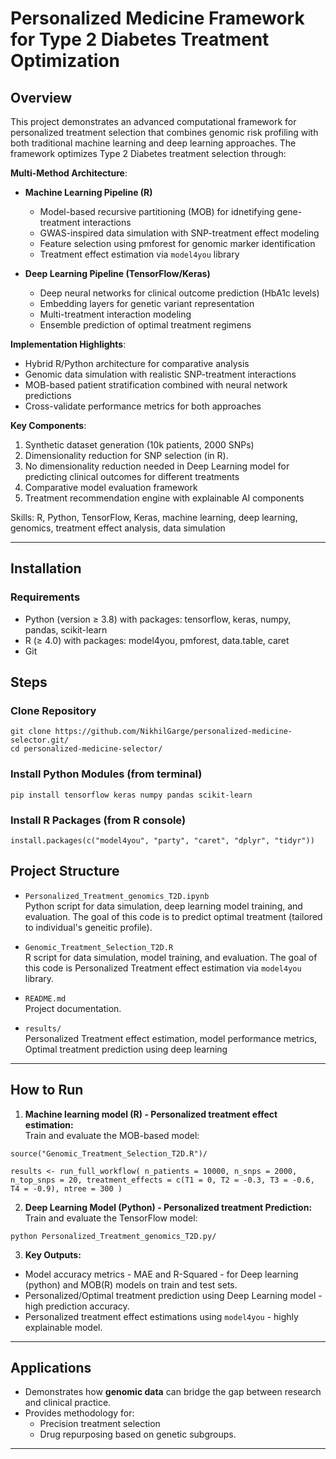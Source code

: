 # Personalized Medicine Framework for Type 2 Diabetes Treatment Optimization

## Overview

This project demonstrates an advanced computational framework for personalized treatment selection that combines genomic risk profiling with both traditional machine learning and deep learning approaches. The framework optimizes Type 2 Diabetes treatment selection through:

**Multi-Method Architecture**:
- **Machine Learning Pipeline (R)**
  - Model-based recursive partitioning (MOB) for idnetifying gene-treatment interactions
  - GWAS-inspired data simulation with SNP-treatment effect modeling
  - Feature selection using pmforest for genomic marker identification
  - Treatment effect estimation via `model4you` library

- **Deep Learning Pipeline (TensorFlow/Keras)**
  - Deep neural networks for clinical outcome prediction (HbA1c levels)
  - Embedding layers for genetic variant representation
  - Multi-treatment interaction modeling
  - Ensemble prediction of optimal treatment regimens

**Implementation Highlights**:
- Hybrid R/Python architecture for comparative analysis
- Genomic data simulation with realistic SNP-treatment interactions
- MOB-based patient stratification combined with neural network predictions
- Cross-validate performance metrics for both approaches

**Key Components**:
1. Synthetic dataset generation (10k patients, 2000 SNPs)
2. Dimensionality reduction for SNP selection (in R).
3. No dimensionality reduction needed in Deep Learning model for predicting clinical outcomes for different treatments
4. Comparative model evaluation framework
5. Treatment recommendation engine with explainable AI components

Skills: R, Python, TensorFlow, Keras, machine learning, deep learning, genomics, treatment effect analysis, data simulation

---

## Installation  

### Requirements  
- Python (version ≥ 3.8) with packages: tensorflow, keras, numpy, pandas, scikit-learn
- R (≥ 4.0) with packages: model4you, pmforest, data.table, caret
- Git

## Steps

### Clone Repository  
`git clone https://github.com/NikhilGarge/personalized-medicine-selector.git/`  
`cd personalized-medicine-selector/`

### Install Python Modules (from terminal)
`pip install tensorflow keras numpy pandas scikit-learn`

### Install R Packages (from R console)  
`install.packages(c("model4you", "party", "caret", "dplyr", "tidyr"))`

## Project Structure

- `Personalized_Treatment_genomics_T2D.ipynb`  
  Python script for data simulation, deep learning model training, and evaluation. The goal of this code is to predict optimal treatment (tailored to individual's geneitic profile).
  
- `Genomic_Treatment_Selection_T2D.R`  
  R script for data simulation, model training, and evaluation. The goal of this code is Personalized Treatment effect estimation via `model4you` library.

- `README.md`  
  Project documentation.

- `results/`  
  Personalized Treatment effect estimation, model performance metrics, Optimal treatment prediction using deep learning

---

## How to Run

1. **Machine learning model (R) - Personalized treatment effect estimation:**  
  Train and evaluate the MOB-based model:  

  `source("Genomic_Treatment_Selection_T2D.R")/`

  `results <- run_full_workflow(
  n_patients = 10000,
  n_snps = 2000,
  n_top_snps = 20,
  treatment_effects = c(T1 = 0, T2 = -0.3, T3 = -0.6, T4 = -0.9),
  ntree = 300
  )`

2. **Deep Learning Model (Python) - Personalized treatment Prediction:**  
  Train and evaluate the TensorFlow model:
  
  `python Personalized_Treatment_genomics_T2D.py/`

3. **Key Outputs:**
- Model accuracy metrics - MAE and R-Squared - for Deep learning (python) and MOB(R) models on train and test sets. 
- Personalized/Optimal treatment prediction using Deep Learning model - high prediction accuracy.
- Personalized treatment effect estimations using `model4you` - highly explainable model.

---

## Applications  
- Demonstrates how **genomic data** can bridge the gap between research and clinical practice.  
- Provides methodology for:  
  - Precision treatment selection 
  - Drug repurposing based on genetic subgroups.

---

